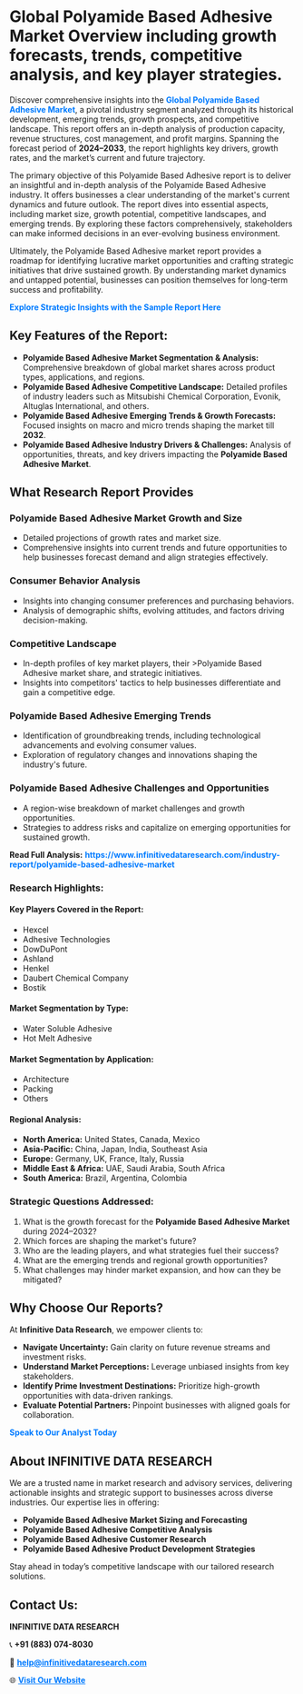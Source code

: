 <h1>Global Polyamide Based Adhesive Market Overview including growth forecasts, trends, competitive analysis, and key player strategies.</h1>
<p>
Discover comprehensive insights into the 
<a href="https://www.infinitivedataresearch.com/industry-report/polyamide-based-adhesive-market" rel="dofollow" style="color: #007BFF; text-decoration: none;"><strong>Global Polyamide Based Adhesive Market</strong></a>, a pivotal industry segment analyzed through its historical development, emerging trends, growth prospects, and competitive landscape. This report offers an in-depth analysis of production capacity, revenue structures, cost management, and profit margins. Spanning the forecast period of <strong>2024–2033</strong>, the report highlights key drivers, growth rates, and the market’s current and future trajectory.
</p>
<p>
The primary objective of this Polyamide Based Adhesive report is to deliver an insightful and in-depth analysis of the Polyamide Based Adhesive industry. It offers businesses a clear understanding of the market's current dynamics and future outlook. The report dives into essential aspects, including market size, growth potential, competitive landscapes, and emerging trends. By exploring these factors comprehensively, stakeholders can make informed decisions in an ever-evolving business environment.
</p>
<p>
Ultimately, the Polyamide Based Adhesive market report provides a roadmap for identifying lucrative market opportunities and crafting strategic initiatives that drive sustained growth. By understanding market dynamics and untapped potential, businesses can position themselves for long-term success and profitability.
</p>
<p>
<a href="https://www.infinitivedataresearch.com/request-sample/reportId=105539" style="color: #007BFF; text-decoration: none;"><strong>Explore Strategic Insights with the Sample Report Here</strong></a>
</p>

<h2>Key Features of the Report:</h2>
<ul>
<li><strong>Polyamide Based Adhesive Market Segmentation & Analysis:</strong> Comprehensive breakdown of global market shares across product types, applications, and regions.</li>
<li><strong>Polyamide Based Adhesive Competitive Landscape:</strong> Detailed profiles of industry leaders such as Mitsubishi Chemical Corporation, Evonik, Altuglas International, and others.</li>
<li><strong>Polyamide Based Adhesive Emerging Trends & Growth Forecasts:</strong> Focused insights on macro and micro trends shaping the market till <strong>2032</strong>.</li>
<li><strong>Polyamide Based Adhesive Industry Drivers & Challenges:</strong> Analysis of opportunities, threats, and key drivers impacting the <strong>Polyamide Based Adhesive Market</strong>.</li>
</ul>

<h2>What Research Report Provides</h2>
<h3>Polyamide Based Adhesive Market Growth and Size</h3>
<ul>
<li>Detailed projections of growth rates and market size.</li>
<li>Comprehensive insights into current trends and future opportunities to help businesses forecast demand and align strategies effectively.</li>
</ul>

<h3>Consumer Behavior Analysis</h3>
<ul>
<li>Insights into changing consumer preferences and purchasing behaviors.</li>
<li>Analysis of demographic shifts, evolving attitudes, and factors driving decision-making.</li>
</ul>

<h3>Competitive Landscape</h3>
<ul>
<li>In-depth profiles of key market players, their >Polyamide Based Adhesive market share, and strategic initiatives.</li>
<li>Insights into competitors' tactics to help businesses differentiate and gain a competitive edge.</li>
</ul>

<h3>Polyamide Based Adhesive Emerging Trends</h3>
<ul>
<li>Identification of groundbreaking trends, including technological advancements and evolving consumer values.</li>
<li>Exploration of regulatory changes and innovations shaping the industry's future.</li>
</ul>

<h3>Polyamide Based Adhesive Challenges and Opportunities</h3>
<ul>
<li>A region-wise breakdown of market challenges and growth opportunities.</li>
<li>Strategies to address risks and capitalize on emerging opportunities for sustained growth.</li>
</ul>
<p><strong>Read Full Analysis:</strong> <a href="https://www.infinitivedataresearch.com/industry-report/polyamide-based-adhesive-market" rel="dofollow" style="color: #007BFF; text-decoration: none;"><strong>https://www.infinitivedataresearch.com/industry-report/polyamide-based-adhesive-market</strong></a></p>
<h3>Research Highlights:</h3>
<h4>Key Players Covered in the Report:</h4>
<ul><li>Hexcel</li><li>Adhesive Technologies</li><li>DowDuPont</li><li>Ashland</li><li>Henkel</li><li>Daubert Chemical Company</li><li>Bostik</li></ul>
<h4>Market Segmentation by Type:</h4>
<ul><li>Water Soluble Adhesive</li><li>Hot Melt Adhesive</li></ul>
<h4>Market Segmentation by Application:</h4>
<ul><li>Architecture</li><li>Packing</li><li>Others</li></ul>

<h4>Regional Analysis:</h4>
<ul>
<li><strong>North America:</strong> United States, Canada, Mexico</li>
<li><strong>Asia-Pacific:</strong> China, Japan, India, Southeast Asia</li>
<li><strong>Europe:</strong> Germany, UK, France, Italy, Russia</li>
<li><strong>Middle East & Africa:</strong> UAE, Saudi Arabia, South Africa</li>
<li><strong>South America:</strong> Brazil, Argentina, Colombia</li>
</ul>

<h3>Strategic Questions Addressed:</h3>
<ol>
<li>What is the growth forecast for the <strong>Polyamide Based Adhesive Market</strong> during 2024–2032?</li>
<li>Which forces are shaping the market's future?</li>
<li>Who are the leading players, and what strategies fuel their success?</li>
<li>What are the emerging trends and regional growth opportunities?</li>
<li>What challenges may hinder market expansion, and how can they be mitigated?</li>
</ol>

<h2>Why Choose Our Reports?</h2>
<p>At <strong>Infinitive Data Research</strong>, we empower clients to:</p>
<ul>
<li><strong>Navigate Uncertainty:</strong> Gain clarity on future revenue streams and investment risks.</li>
<li><strong>Understand Market Perceptions:</strong> Leverage unbiased insights from key stakeholders.</li>
<li><strong>Identify Prime Investment Destinations:</strong> Prioritize high-growth opportunities with data-driven rankings.</li>
<li><strong>Evaluate Potential Partners:</strong> Pinpoint businesses with aligned goals for collaboration.</li>
</ul>
<p><a href="https://www.infinitivedataresearch.com/industry-report/polyamide-based-adhesive-market" rel="dofollow" style="color: #007BFF; text-decoration: none;"><strong>Speak to Our Analyst Today</strong></a></p>

<h2>About INFINITIVE DATA RESEARCH</h2>
<p>We are a trusted name in market research and advisory services, delivering actionable insights and strategic support to businesses across diverse industries. Our expertise lies in offering:</p>
<ul>
<li><strong>Polyamide Based Adhesive Market Sizing and Forecasting</strong></li>
<li><strong>Polyamide Based Adhesive Competitive Analysis</strong></li>
<li><strong>Polyamide Based Adhesive Customer Research</strong></li>
<li><strong>Polyamide Based Adhesive Product Development Strategies</strong></li>
</ul>
<p>Stay ahead in today’s competitive landscape with our tailored research solutions.</p>

<h2>Contact Us:</h2>
<p><strong>INFINITIVE DATA RESEARCH</strong></p>
<p>📞 <strong>+91 (883) 074-8030</strong></p>
<p>📧 <strong><a href="mailto:help@infinitivedataresearch.com" style="color: #007BFF;">help@infinitivedataresearch.com</a></strong></p>
<p>🌐 <strong><a href="https://www.infinitivedataresearch.com" rel="dofollow" style="color: #007BFF;">Visit Our Website</a></strong></p>